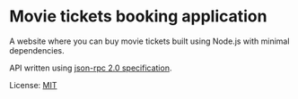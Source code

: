 # Movie tickets booking application

A website where you can buy movie tickets built using Node.js with minimal dependencies.

API written using [json-rpc 2.0 specification](https://www.jsonrpc.org/specification).

License: [MIT](LICENSE)

